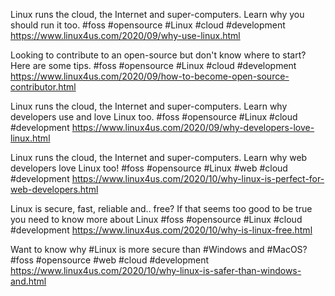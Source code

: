 Linux runs the cloud, the Internet and super-computers. Learn why you should run it too.
#foss #opensource #Linux #cloud #development
https://www.linux4us.com/2020/09/why-use-linux.html

Looking to contribute to an open-source but don't know where to start? Here are some tips.
#foss #opensource #Linux #cloud #development
https://www.linux4us.com/2020/09/how-to-become-open-source-contributor.html

Linux runs the cloud, the Internet and super-computers. Learn why developers use and love Linux too.
#foss #opensource #Linux #cloud #development
https://www.linux4us.com/2020/09/why-developers-love-linux.html

Linux runs the cloud, the Internet and super-computers. Learn why web developers love Linux too!
#foss #opensource #Linux #web #cloud #development
https://www.linux4us.com/2020/10/why-linux-is-perfect-for-web-developers.html

Linux is secure, fast, reliable and.. free? If that seems too good to be true you need to know more about Linux
#foss #opensource #Linux #cloud #development
https://www.linux4us.com/2020/10/why-is-linux-free.html

Want to know why #Linux is more secure than #Windows and #MacOS?
#foss #opensource #web #cloud #development
https://www.linux4us.com/2020/10/why-linux-is-safer-than-windows-and.html